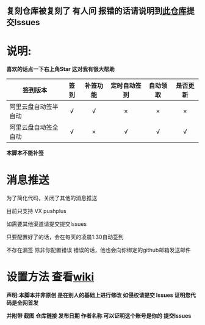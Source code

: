 ## 复刻仓库被复刻了  有人问  报错的话请说明到[此仓库](https://github.com/fgr178707/aliyunpan-automation/issues/new/choose)提交Issues ##

# 说明:

**喜欢的话点一下右上角Star 这对我有很大帮助**

签到版本  | 签到 | 补签功能 | 定时自动签到|自动领取| 是否更新|
------------- | :---: | :---: | :---: | :---: | :---:
阿里云盘自动签半自动  | √ | √ | × | × | × |
阿里云盘自动签全自动  | √ | × | √ | √ | √ |

**本脚本不能补签**

# 消息推送
为了简化代码，关闭了其他的消息推送

目前只支持 VX pushplus

如需要其他渠道请提交提交Issues

只要配置好了的话，会在每天的凌晨1:30自动签到

不存在漏签 除非你配置错误 错误的话，他也会向你绑定的github邮箱发送邮件

# 设置方法 查看[wiki](https://github.com/fgr178707/aliyunpan-automation/wiki)

**声明:本脚本并非原创 是在别人的基础上进行修改 如侵权请提交 Issues 证明您代码是全网首发**

**并附带 截图 仓库链接 发布日期 作者名称 可以证明这个账号是你的 提交Issues**
